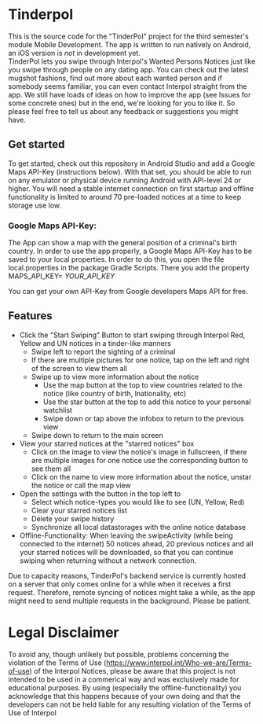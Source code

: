 

# Tinderpol
This is the source code for the "TinderPol" project for the third semester's module Mobile Development. 
The app is written to run natively on Android, an iOS version is _not_ in development yet.
<br />
TinderPol lets you swipe through Interpol's Wanted Persons Notices just like you swipe through people on any dating app. You can check out the latest mugshot fashions, find out more about each wanted person and if somebody seems familiar, you can even contact Interpol straight from the app.
We still have loads of ideas on how to improve the app (see Issues for some concrete ones) but in the end, we're looking for you to like it. So please feel free to tell us about any feedback or suggestions you might have.

## Get started
To get started, check out this repository in Android Studio and add a Google Maps API-Key (instructions below).
With that set, you should be able to run on any emulator or physical device running Android with API-level 24 or higher.
You will need a stable internet connection on first startup and offline functionality is limited to around 70 pre-loaded notices at a time to keep storage use low.

### Google Maps API-Key:
The App can show a map with the general position of a criminal's birth country. In order to use the app properly, a Google Maps API-Key has to be saved to your local properties.
In order to do this, you open the file local.properties in the package Gradle Scripts. There you add the property
MAPS_API_KEY= _YOUR_API_KEY_

You can get your own API-Key from Google developers Maps API for free.

## Features
- Click the "Start Swiping" Button to start swiping through Interpol Red, Yellow and UN notices in a tinder-like manners
  - Swipe left to report the sighting of a criminal
  - If there are multiple pictures for one notice, tap on the left and right of the screen to view them all
  - Swipe up to view more information about the notice
    - Use the map button at the top to view countries related to the notice (like country of birth, lnationality, etc)
    - Use the star button at the top to add this notice to your personal watchlist
    - Swipe down or tap above the infobox to return to the previous view
  - Swipe down to return to the main screen
- View your starred notices at the "starred notices" box
  - Click on the image to view the notice's image in fullscreen, if there are multiple images for one notice use the corresponding button to see them all
  - Click on the name to view more information about the notice, unstar the notice or call the map view
- Open the settings with the button in the top left to
  - Select which notice-types you would like to see (UN, Yellow, Red)
  - Clear your starred notices list
  - Delete your swipe history
  - Synchronize all local datastorages with the online notice database
- Offline-Functionality: When leaving the swipeActivity (while being connected to the internet) 50 notices ahead, 20 previous notices and all your starred notices will be downloaded, so that you can continue swiping when returning without a network connection.

Due to capacity reasons, TinderPol's backend service is currently hosted on a server that only comes online for a while when it receives a first request. Therefore, remote syncing of notices might take a while, as the app might need to send multiple requests in the background. Please be patient.

# Legal Disclaimer
To avoid any, though unlikely but possible, problems concerning the violation of the Terms of Use (https://www.interpol.int/Who-we-are/Terms-of-use) of the Interpol Notices, please be aware that this project is not intended to be used in a commerical way and was exclusively made for educational purposes.
By using (especially the offline-functionality) you acknowledge that this happens because of your own doing and that the developers can not be held liable for any resulting violation of the Terms of Use of Interpol
